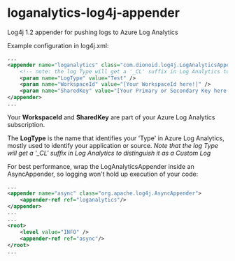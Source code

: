 # loganalytics-log4j-appender
Log4j 1.2 appender for pushing logs to Azure Log Analytics

Example configuration in log4j.xml:

```xml
...
<appender name="loganalytics" class="com.dionoid.log4j.LogAnalyticsAppender">
    <!-- note: the log Type will get a '_CL' suffix in Log Analytics to distinguish it as a Custom Log -->
    <param name="LogType" value="Test" />
    <param name="WorkspaceId" value="[Your WorkspaceId here!]" />
    <param name="SharedKey" value="[Your Primary or Secondary Key here!]" />
</appender>
...
```

Your **WorkspaceId** and **SharedKey** are part of your Azure Log Analytics subscription.

The **LogType** is the name that identifies your 'Type' in Azure Log Analytics, mostly used to identify your application or source.
*Note that the log Type will get a '_CL' suffix in Log Analytics to distinguish it as a Custom Log*

For best performance, wrap the LogAnalyticsAppender inside an AsyncAppender, so logging won't hold up execution of your code:

```xml
...
<appender name="async" class="org.apache.log4j.AsyncAppender">
    <appender-ref ref="loganalytics"/>
</appender>
...
...
<root>
    <level value="INFO" />
    <appender-ref ref="async"/>
</root>
...
```
